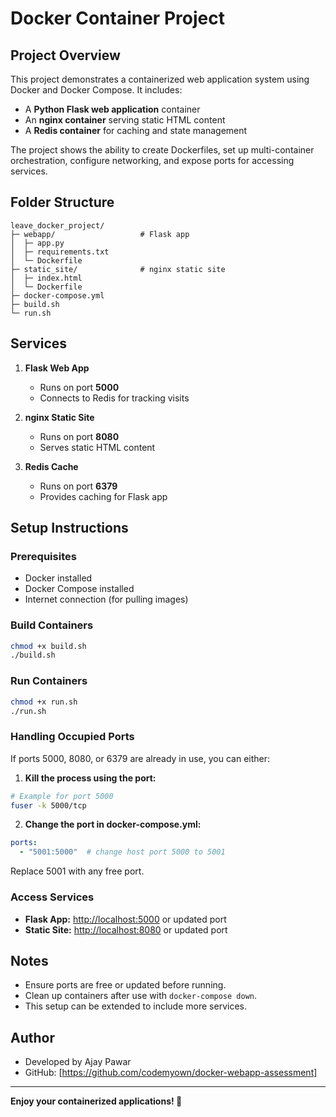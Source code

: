 # Docker Container Project

## Project Overview
This project demonstrates a containerized web application system using Docker and Docker Compose. It includes:

- A **Python Flask web application** container
- An **nginx container** serving static HTML content
- A **Redis container** for caching and state management

The project shows the ability to create Dockerfiles, set up multi-container orchestration, configure networking, and expose ports for accessing services.

## Folder Structure
```
leave_docker_project/
├─ webapp/                   # Flask app
│  ├─ app.py
│  ├─ requirements.txt
│  └─ Dockerfile
├─ static_site/              # nginx static site
│  ├─ index.html
│  └─ Dockerfile
├─ docker-compose.yml
├─ build.sh
└─ run.sh
```

## Services

1. **Flask Web App**
   - Runs on port **5000**
   - Connects to Redis for tracking visits

2. **nginx Static Site**
   - Runs on port **8080**
   - Serves static HTML content

3. **Redis Cache**
   - Runs on port **6379**
   - Provides caching for Flask app

## Setup Instructions

### Prerequisites
- Docker installed
- Docker Compose installed
- Internet connection (for pulling images)

### Build Containers
```bash
chmod +x build.sh
./build.sh
```

### Run Containers
```bash
chmod +x run.sh
./run.sh
```

### Handling Occupied Ports
If ports 5000, 8080, or 6379 are already in use, you can either:

1. **Kill the process using the port:**
```bash
# Example for port 5000
fuser -k 5000/tcp
```

2. **Change the port in docker-compose.yml:**
```yaml
ports:
  - "5001:5000"  # change host port 5000 to 5001
```
Replace 5001 with any free port.

### Access Services
- **Flask App:** [http://localhost:5000](http://localhost:5000) or updated port
- **Static Site:** [http://localhost:8080](http://localhost:8080) or updated port

## Notes
- Ensure ports are free or updated before running.
- Clean up containers after use with `docker-compose down`.
- This setup can be extended to include more services.

## Author
- Developed by Ajay Pawar
- GitHub: [https://github.com/codemyown/docker-webapp-assessment]

---
**Enjoy your containerized applications! 🚀**
